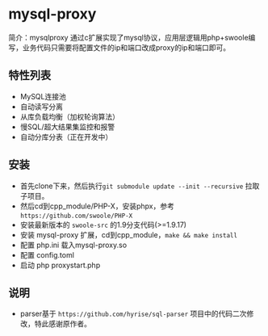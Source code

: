 # mysql-proxy 
简介：mysqlproxy 通过c扩展实现了mysql协议，应用层逻辑用php+swoole编写，业务代码只需要将配置文件的ip和端口改成proxy的ip和端口即可。

## 特性列表

* MySQL连接池
* 自动读写分离
* 从库负载均衡（加权轮询算法）
* 慢SQL/超大结果集监控和报警
* 自动分库分表（正在开发中）

## 安装
* 首先clone下来，然后执行`git submodule update --init --recursive` 拉取子项目。
* 然后cd到cpp_module/PHP-X，安装phpx，参考`https://github.com/swoole/PHP-X`
* 安装最新版本的 `swoole-src` 的1.9分支代码(>=1.9.17)
* 安装 mysql-proxy 扩展，cd到cpp_module，`make && make install`
* 配置 php.ini 载入mysql-proxy.so
* 配置 config.toml
* 启动 php proxystart.php 

## 说明
* parser基于 `https://github.com/hyrise/sql-parser` 项目中的代码二次修改，特此感谢原作者。
